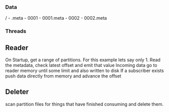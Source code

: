 ### Data

<topic>
    <partition>/
        - .meta
        - 0001
        - 0001.meta
        - 0002
        - 0002.meta




### Threads

## Reader

On Startup, get a range of partitions. For this example lets say only 1.
Read the metadata, check latest offset and emit that value
Incoming data go to reader memory until some limit and also written to disk
If a subscriber exists push data directly from memory and advance the offset


## Deleter

scan partition files for things that have finished consuming and delete them.
